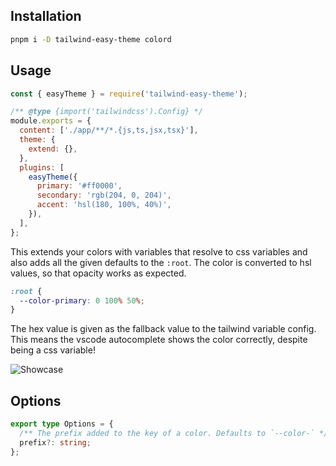 ## Installation

```bash
pnpm i -D tailwind-easy-theme colord
```

## Usage

```javascript
const { easyTheme } = require('tailwind-easy-theme');

/** @type {import('tailwindcss').Config} */
module.exports = {
  content: ['./app/**/*.{js,ts,jsx,tsx}'],
  theme: {
    extend: {},
  },
  plugins: [
    easyTheme({
      primary: '#ff0000',
      secondary: 'rgb(204, 0, 204)',
      accent: 'hsl(180, 100%, 40%)',
    }),
  ],
};
```

This extends your colors with variables that resolve to css variables
and also adds all the given defaults to the `:root`. The color is converted to
hsl values, so that opacity works as expected.

```css
:root {
  --color-primary: 0 100% 50%;
}
```

The hex value is given as the fallback value to the tailwind variable config. This means
the vscode autocomplete shows the color correctly, despite being a css variable!

![Showcase](https://user-images.githubusercontent.com/14110063/215893197-ffc6d510-5086-4db8-ada8-fcbc90fd7ce3.png)

## Options

```typescript
export type Options = {
  /** The prefix added to the key of a color. Defaults to `--color-` */
  prefix?: string;
};
```
